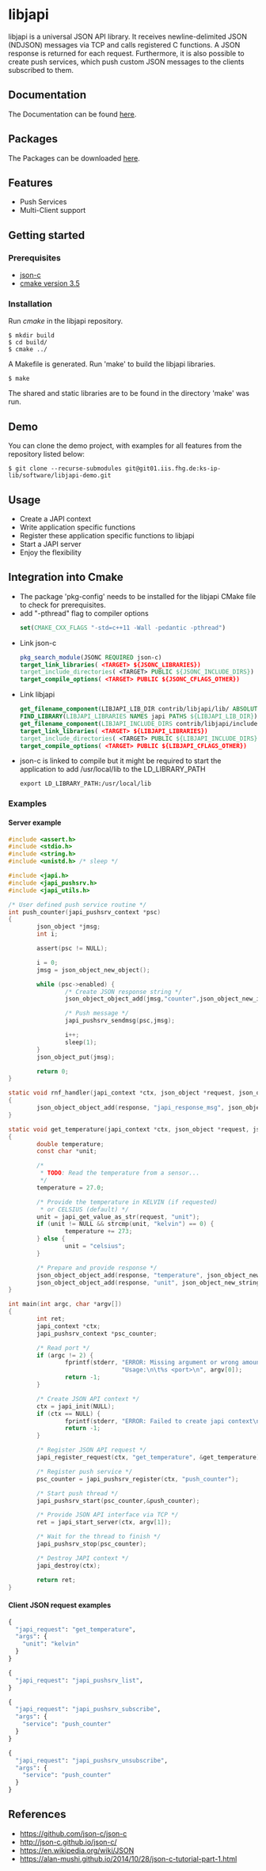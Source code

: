 # libjapi

libjapi is a universal JSON API library. It receives newline-delimited JSON
(NDJSON) messages via TCP and calls registered C functions. A JSON response is
returned for each request. Furthermore, it is also possible to create push services,
which push custom JSON messages to the clients subscribed to them.

## Documentation
The Documentation can be found [here](http://ks-ip-lib.git01.iis.fhg.de/software/libjapi/doc/html/index.html).

## Packages
The Packages can be downloaded [here](http://ks-ip-lib.git01.iis.fhg.de/software/libjapi/repo/index.html).

## Features
* Push Services
* Multi-Client support

## Getting started

### Prerequisites
* [json-c](https://github.com/json-c/json-c)
* [cmake version 3.5](https://cmake.org/)

### Installation
Run *cmake* in the libjapi repository.
```shell
$ mkdir build
$ cd build/
$ cmake ../
```
A Makefile is generated. Run 'make' to build the libjapi libraries.
```
$ make
```
The shared and static libraries are to be found in the directory 'make' was run.

## Demo
You can clone the demo project, with examples for all features from the repository listed below:

```shell
$ git clone --recurse-submodules git@git01.iis.fhg.de:ks-ip-lib/software/libjapi-demo.git
```
## Usage
* Create a JAPI context
* Write application specific functions
* Register these application specific functions to libjapi
* Start a JAPI server
* Enjoy the flexibility

## Integration into Cmake
* The package 'pkg-config' needs to be installed for the libjapi CMake file to check for prerequisites.
* add "-pthread" flag to compiler options
  ```cmake
  set(CMAKE_CXX_FLAGS "-std=c++11 -Wall -pedantic -pthread")
  ```
* Link json-c
  ```cmake
  pkg_search_module(JSONC REQUIRED json-c)
  target_link_libraries( <TARGET> ${JSONC_LIBRARIES})
  target_include_directories( <TARGET> PUBLIC ${JSONC_INCLUDE_DIRS})
  target_compile_options( <TARGET> PUBLIC ${JSONC_CFLAGS_OTHER})
  ```
* Link libjapi
  ```cmake
  get_filename_component(LIBJAPI_LIB_DIR contrib/libjapi/lib/ ABSOLUTE)
  FIND_LIBRARY(LIBJAPI_LIBRARIES NAMES japi PATHS ${LIBJAPI_LIB_DIR})
  get_filename_component(LIBJAPI_INCLUDE_DIRS contrib/libjapi/include/ ABSOLUTE)
  target_link_libraries( <TARGET> ${LIBJAPI_LIBRARIES})
  target_include_directories( <TARGET> PUBLIC ${LIBJAPI_INCLUDE_DIRS})
  target_compile_options( <TARGET> PUBLIC ${LIBJAPI_CFLAGS_OTHER})
  ```
* json-c is linked to compile but it might be required to start the application to add /usr/local/lib to the LD_LIBRARY_PATH
  ```
  export LD_LIBRARY_PATH:/usr/local/lib
  ```

### Examples

#### Server example

```c
#include <assert.h>
#include <stdio.h>
#include <string.h>
#include <unistd.h> /* sleep */

#include <japi.h>
#include <japi_pushsrv.h>
#include <japi_utils.h>

/* User defined push service routine */
int push_counter(japi_pushsrv_context *psc)
{
        json_object *jmsg;
        int i;

        assert(psc != NULL);

        i = 0;
        jmsg = json_object_new_object();

        while (psc->enabled) {
                /* Create JSON response string */
                json_object_object_add(jmsg,"counter",json_object_new_int(i));

                /* Push message */
                japi_pushsrv_sendmsg(psc,jmsg);

                i++;
                sleep(1);
        }
        json_object_put(jmsg);

        return 0;
}

static void rnf_handler(japi_context *ctx, json_object *request, json_object *response)
{
        json_object_object_add(response, "japi_response_msg", json_object_new_string("ERROR: No request handler found!"));
}

static void get_temperature(japi_context *ctx, json_object *request, json_object *response)
{
        double temperature;
        const char *unit;

        /*
         * TODO: Read the temperature from a sensor...
         */
        temperature = 27.0;

        /* Provide the temperature in KELVIN (if requested)
         * or CELSIUS (default) */
        unit = japi_get_value_as_str(request, "unit");
        if (unit != NULL && strcmp(unit, "kelvin") == 0) {
                temperature += 273;
        } else {
                unit = "celsius";
        }

        /* Prepare and provide response */
        json_object_object_add(response, "temperature", json_object_new_double(temperature));
        json_object_object_add(response, "unit", json_object_new_string(unit));
}

int main(int argc, char *argv[])
{
        int ret;
        japi_context *ctx;
        japi_pushsrv_context *psc_counter;

        /* Read port */
        if (argc != 2) {
                fprintf(stderr, "ERROR: Missing argument or wrong amount of arguments.\n" \
                                "Usage:\n\t%s <port>\n", argv[0]);
                return -1;
        }

        /* Create JSON API context */
        ctx = japi_init(NULL);
        if (ctx == NULL) {
                fprintf(stderr, "ERROR: Failed to create japi context\n");
                return -1;
        }

        /* Register JSON API request */
        japi_register_request(ctx, "get_temperature", &get_temperature);

        /* Register push service */
        psc_counter = japi_pushsrv_register(ctx, "push_counter");

        /* Start push thread */
        japi_pushsrv_start(psc_counter,&push_counter);

        /* Provide JSON API interface via TCP */
        ret = japi_start_server(ctx, argv[1]);

        /* Wait for the thread to finish */
        japi_pushsrv_stop(psc_counter);

        /* Destroy JAPI context */
        japi_destroy(ctx);

        return ret;
}
```
#### Client JSON request examples
```py
{
  "japi_request": "get_temperature",
  "args": {
	"unit": "kelvin"
  }
}

{
  "japi_request": "japi_pushsrv_list",
}

{
  "japi_request": "japi_pushsrv_subscribe",
  "args": {
	"service": "push_counter"
  }
}

{
  "japi_request": "japi_pushsrv_unsubscribe",
  "args": {
	"service": "push_counter"
  }
}
```

## References
* https://github.com/json-c/json-c
* http://json-c.github.io/json-c/
* https://en.wikipedia.org/wiki/JSON
* https://alan-mushi.github.io/2014/10/28/json-c-tutorial-part-1.html
